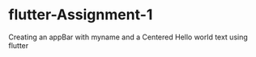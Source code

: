 # flutter-Assignment-1
Creating an appBar with myname and  a Centered Hello world text using flutter

